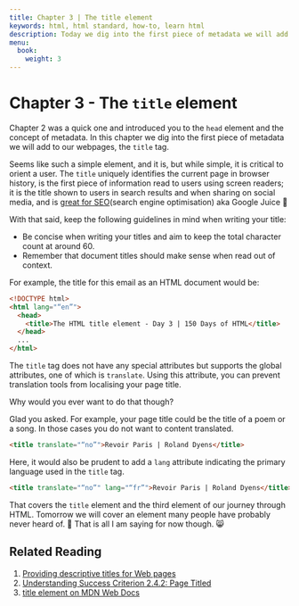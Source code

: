 ```yaml
---
title: Chapter 3 | The title element
keywords: html, html standard, how-to, learn html
description: Today we dig into the first piece of metadata we will add to our webpages, the title tag.
menu:
  book:
    weight: 3
---
```


# Chapter 3 - The `title` element

Chapter 2 was a quick one and introduced you to the `head` element and the concept of metadata. In this chapter we dig into the first piece of metadata we will add to our webpages, the `title` tag.

Seems like such a simple element, and it is, but while simple, it is critical to orient a user. The `title` uniquely identifies the current page in browser history, is the first piece of information read to users using screen readers; it is the title shown to users in search results and when sharing on social media, and is [great for SEO](https://moz.com/learn/seo/title-tag)(search engine optimisation) aka Google Juice 🍹

With that said, keep the following guidelines in mind when writing your title:

- Be concise when writing your titles and aim to keep the total character count at around 60.
- Remember that document titles should make sense when read out of context.

For example, the title for this email as an HTML document would be:

```html
<!DOCTYPE html>
<html lang="“en”">
  <head>
    <title>The HTML title element - Day 3 | 150 Days of HTML</title>
  </head>
  ...
</html>
```

The `title` tag does not have any special attributes but supports the global attributes, one of which is `translate`. Using this attribute, you can prevent translation tools from localising your page title.

Why would you ever want to do that though?

Glad you asked. For example, your page title could be the title of a poem or a song. In those cases you do not want to content translated.

```html
<title translate="“no”">Revoir Paris | Roland Dyens</title>
```

Here, it would also be prudent to add a `lang` attribute indicating the primary language used in the `title` tag.

```html
<title translate="“no”" lang="“fr”">Revoir Paris | Roland Dyens</title>
```

That covers the `title` element and the third element of our journey through HTML. Tomorrow we will cover an element many people have probably never heard of. 🤔 That is all I am saying for now though. 😸

## Related Reading

1. [Providing descriptive titles for Web pages](https://www.w3.org/WAI/WCAG21/Techniques/general/G88.html)
2. [Understanding Success Criterion 2.4.2: Page Titled](https://www.w3.org/WAI/WCAG21/Understanding/page-titled)
3. [title element on MDN Web Docs](https://developer.mozilla.org/en-US/docs/Web/HTML/Element/title)
